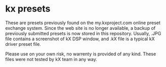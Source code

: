 # kx presets

These are presets previously found on the my.kxproject.com online preset exchange system.
Since the web site is no longer available, a backup of previously submitted presets is now stored in this repository.
Usually, .JPG file contains a screenshot of kX DSP window, and .kX file is a typical kX driver preset file.

Please use on your own risk, no warrenty is provided of any kind.
These files were not tested by kX team in any way.

